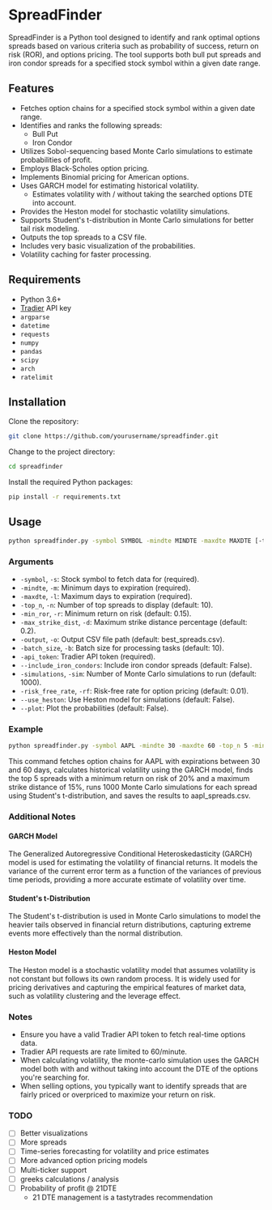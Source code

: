 # SpreadFinder

SpreadFinder is a Python tool designed to identify and rank optimal options spreads based on various criteria such as probability of success, return on risk (ROR), and options pricing. The tool supports both bull put spreads and iron condor spreads for a specified stock symbol within a given date range.

## Features

- Fetches option chains for a specified stock symbol within a given date range.
- Identifies and ranks the following spreads:
  - Bull Put
  - Iron Condor
- Utilizes Sobol-sequencing based Monte Carlo simulations to estimate probabilities of profit.
- Employs Black-Scholes option pricing.
- Implements Binomial pricing for American options.
- Uses GARCH model for estimating historical volatility.
  - Estimates volatility with / without taking the searched options DTE into account.
- Provides the Heston model for stochastic volatility simulations.
- Supports Student's t-distribution in Monte Carlo simulations for better tail risk modeling.
- Outputs the top spreads to a CSV file.
- Includes very basic visualization of the probabilities.
- Volatility caching for faster processing.

## Requirements

- Python 3.6+
- [Tradier](https://tradier.com/) API key
- `argparse`
- `datetime`
- `requests`
- `numpy`
- `pandas`
- `scipy`
- `arch`
- `ratelimit`

## Installation

Clone the repository:

```sh
git clone https://github.com/yourusername/spreadfinder.git
```

Change to the project directory:

```sh
cd spreadfinder
```

Install the required Python packages:

```sh
pip install -r requirements.txt
```

## Usage

```sh
python spreadfinder.py -symbol SYMBOL -mindte MINDTE -maxdte MAXDTE [-top_n TOP_N] [-min_ror MIN_ROR] [-max_strike_dist MAX_STRIKE_DIST] [-output OUTPUT] [-batch_size BATCH_SIZE] -api_token API_TOKEN [--include_iron_condors] [-simulations SIMULATIONS] [-risk_free_rate RISK_FREE_RATE] [--use_heston]
```

### Arguments

- `-symbol`, `-s`: Stock symbol to fetch data for (required).
- `-mindte`, `-m`: Minimum days to expiration (required).
- `-maxdte`, `-l`: Maximum days to expiration (required).
- `-top_n`, `-n`: Number of top spreads to display (default: 10).
- `-min_ror`, `-r`: Minimum return on risk (default: 0.15).
- `-max_strike_dist`, `-d`: Maximum strike distance percentage (default: 0.2).
- `-output`, `-o`: Output CSV file path (default: best_spreads.csv).
- `-batch_size`, `-b`: Batch size for processing tasks (default: 10).
- `-api_token`: Tradier API token (required).
- `--include_iron_condors`: Include iron condor spreads (default: False).
- `-simulations`, `-sim`: Number of Monte Carlo simulations to run (default: 1000).
- `-risk_free_rate`, `-rf`: Risk-free rate for option pricing (default: 0.01).
- `--use_heston`: Use Heston model for simulations (default: False).
- `--plot`: Plot the probabilities (default: False).

### Example

```sh
python spreadfinder.py -symbol AAPL -mindte 30 -maxdte 60 -top_n 5 -min_ror 0.2 -max_strike_dist 0.15 -output aapl_spreads.csv -api_token YOUR_API_TOKEN -simulations 1000
```

This command fetches option chains for AAPL with expirations between 30 and 60 days, calculates historical volatility using the GARCH model, finds the top 5 spreads with a minimum return on risk of 20% and a maximum strike distance of 15%, runs 1000 Monte Carlo simulations for each spread using Student's t-distribution, and saves the results to aapl_spreads.csv.

### Additional Notes

#### GARCH Model
The Generalized Autoregressive Conditional Heteroskedasticity (GARCH) model is used for estimating the volatility of financial returns. It models the variance of the current error term as a function of the variances of previous time periods, providing a more accurate estimate of volatility over time.

#### Student's t-Distribution
The Student's t-distribution is used in Monte Carlo simulations to model the heavier tails observed in financial return distributions, capturing extreme events more effectively than the normal distribution.

#### Heston Model
The Heston model is a stochastic volatility model that assumes volatility is not constant but follows its own random process. It is widely used for pricing derivatives and capturing the empirical features of market data, such as volatility clustering and the leverage effect.

### Notes

- Ensure you have a valid Tradier API token to fetch real-time options data.
- Tradier API requests are rate limited to 60/minute.
- When calculating volatility, the monte-carlo simulation uses the GARCH model both with and without taking into account the DTE of the options you're searching for.
- When selling options, you typically want to identify spreads that are fairly priced or overpriced to maximize your return on risk.

### TODO

- [ ] Better visualizations
- [ ] More spreads
- [ ] Time-series forecasting for volatility and price estimates
- [ ] More advanced option pricing models
- [ ] Multi-ticker support
- [ ] greeks calculations / analysis
- [ ] Probability of profit @ 21DTE
  - 21 DTE management is a tastytrades recommendation
